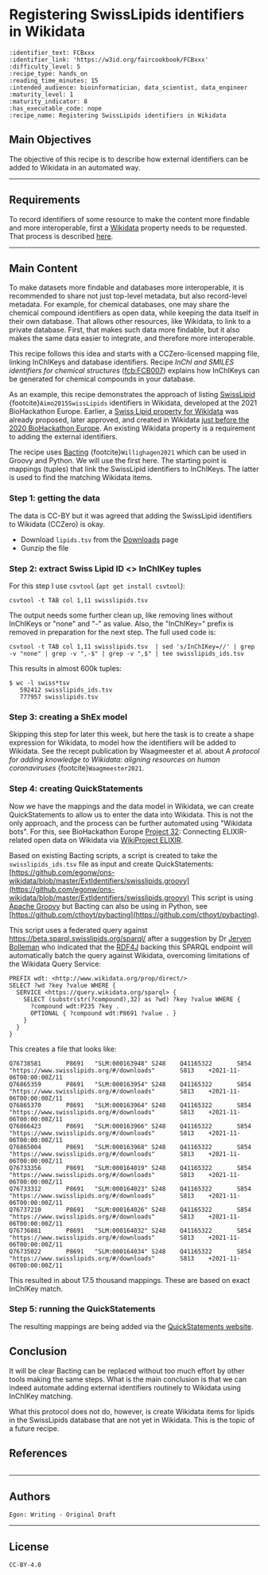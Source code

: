 # Registering SwissLipids identifiers in Wikidata

 ````{panels_fairplus}
:identifier_text: FCBxxx
:identifier_link: 'https://w3id.org/faircookbook/FCBxxx'
:difficulty_level: 5
:recipe_type: hands_on
:reading_time_minutes: 15
:intended_audience: bioinformatician, data_scientist, data_engineer
:maturity_level: 1
:maturity_indicator: 8
:has_executable_code: nope
:recipe_name: Registering SwissLipids identifiers in Wikidata
```` 

## Main Objectives

The objective of this recipe is to describe how external identifiers can be added to Wikidata in an automated way.

___


## Requirements

To record identifiers of some resource to make the content more findable and more interoperable, first a [Wikidata](https://www.wikidata.org/) property
needs to be requested. 
That process is described [here](https://www.wikidata.org/wiki/Wikidata:Property_proposal).

---


## Main Content

To make datasets more findable and databases more interoperable, it is recommended to share not just top-level metadata, but also record-level
metadata. 
For example, for chemical databases, one may share the chemical compound identifiers as open data, while keeping the data itself in their own database. 
That allows other resources, like Wikidata, to link to a private database.
First, that makes such data more findable, but it also makes the same data easier to integrate, and therefore more interoperable.

This recipe follows this idea and starts with a CCZero-licensed mapping file, linking InChIKeys and database identifiers.
Recipe *InChI and SMILES identifiers for chemical structures* ([fcb:FCB007](https://w3id.org/faircookbook/FCB007)) explains how InChIKeys
can be generated for chemical compounds in your database.

As an example, this recipe demonstrates the approach of listing [SwissLipid](http://www.swisslipids.org/#/) {footcite}`Aimo2015SwissLipids`
identifiers in Wikidata, developed at the 2021 BioHackathon Europe. 
Earlier, a [Swiss Lipid property for Wikidata](https://www.wikidata.org/wiki/Wikidata:Property_proposal/SwissLipids_identifier)
was already proposed, later approved, and created in Wikidata [just before the 2020 BioHackathon Europe](https://www.wikidata.org/w/index.php?title=Property:P8691&oldid=1287579005).
An existing Wikidata property is a requirement to adding the external identifiers.

The recipe uses [Bacting](https://github.com/egonw/bacting) {footcite}`Willighagen2021` which can be used in Groovy and Python. We
will use the first here. The starting point is mappings (tuples) that link the SwissLipid identifiers to InChIKeys. The latter
is used to find the matching Wikidata items.

### Step 1: getting the data

The data is CC-BY but it was agreed that adding the SwissLipid identifiers to Wikidata (CCZero) is okay.

* Download `lipids.tsv` from the [Downloads](https://www.swisslipids.org/#/downloads) page
* Gunzip the file

### Step 2: extract Swiss Lipid ID <> InChIKey tuples

For this step I use `csvtool` (`apt get install csvtool`):

```shell
csvtool -t TAB col 1,11 swisslipids.tsv
```

The output needs some further clean up, like removing lines without InChIKeys or "none" and "-" as value. Also,
the "InChIKey=" prefix is removed in preparation for the next step. The full used code is:

```shell
csvtool -t TAB col 1,11 swisslipids.tsv  | sed 's/InChIKey=//' | grep -v "none" | grep -v ",-$" | grep -v ",$" | tee swisslipids_ids.tsv
```

This results in almost 600k tuples:

```shell
$ wc -l swiss*tsv
   592412 swisslipids_ids.tsv
   777957 swisslipids.tsv
```

### Step 3: creating a ShEx model

Skipping this step for later this week, but here the task is to create a shape expression for Wikidata, to model how
the identifiers will be added to Wikidata. See the recept publication by Waagmeester et al. about _A protocol for adding knowledge to Wikidata: aligning resources on human coronaviruses_
{footcite}`Waagmeester2021`.

### Step 4: creating QuickStatements

Now we have the mappings and the data model in Wikidata, we can create QuickStatements to allow us to enter the
data into Wikidata. This is not the only approach, and the process can be further automated using "Wikidata bots".
For this, see BioHackathon Europe [Project 32](https://github.com/elixir-europe/biohackathon-projects-2021/tree/main/projects/32):
Connecting ELIXIR-related open data on Wikidata via [WikiProject ELIXIR](https://www.wikidata.org/wiki/Wikidata:WikiProject_Elixir).

Based on existing Bacting scripts, a script is created to take the `swisslipids_ids.tsv` file as input and create
QuickStatements: [https://github.com/egonw/ons-wikidata/blob/master/ExtIdentifiers/swisslipids.groovy](https://github.com/egonw/ons-wikidata/blob/master/ExtIdentifiers/swisslipids.groovy) This script is using [Apache Groovy](http://www.groovy-lang.org/)
but Bacting can also be using in Python, see [https://github.com/cthoyt/pybacting](https://github.com/cthoyt/pybacting).

This script uses a federated query against https://beta.sparql.swisslipids.org/sparql/ after a suggestion by Dr [Jerven Bolleman](https://orcid.org/0000-0002-7449-1266)
who indicated that the [RDF4J](https://rdf4j.org/) backing this SPARQL endpoint will automatically batch the query against Wikidata, overcoming
limitations of the Wikidata Query Service:

```sparql
PREFIX wdt: <http://www.wikidata.org/prop/direct/>
SELECT ?wd ?key ?value WHERE {
  SERVICE <https://query.wikidata.org/sparql> {
    SELECT (substr(str(?compound),32) as ?wd) ?key ?value WHERE {
      ?compound wdt:P235 ?key .
      OPTIONAL { ?compound wdt:P8691 ?value . }
    }
  }
}
```

This creates a file that looks like:

```shell
Q76738581       P8691   "SLM:000163948" S248    Q41165322       S854    "https://www.swisslipids.org/#/downloads"       S813    +2021-11-06T00:00:00Z/11
Q76865359       P8691   "SLM:000163954" S248    Q41165322       S854    "https://www.swisslipids.org/#/downloads"       S813    +2021-11-06T00:00:00Z/11
Q76865370       P8691   "SLM:000163964" S248    Q41165322       S854    "https://www.swisslipids.org/#/downloads"       S813    +2021-11-06T00:00:00Z/11
Q76866423       P8691   "SLM:000163966" S248    Q41165322       S854    "https://www.swisslipids.org/#/downloads"       S813    +2021-11-06T00:00:00Z/11
Q76865004       P8691   "SLM:000163968" S248    Q41165322       S854    "https://www.swisslipids.org/#/downloads"       S813    +2021-11-06T00:00:00Z/11
Q76733356       P8691   "SLM:000164019" S248    Q41165322       S854    "https://www.swisslipids.org/#/downloads"       S813    +2021-11-06T00:00:00Z/11
Q76733312       P8691   "SLM:000164023" S248    Q41165322       S854    "https://www.swisslipids.org/#/downloads"       S813    +2021-11-06T00:00:00Z/11
Q76737210       P8691   "SLM:000164026" S248    Q41165322       S854    "https://www.swisslipids.org/#/downloads"       S813    +2021-11-06T00:00:00Z/11
Q76736881       P8691   "SLM:000164032" S248    Q41165322       S854    "https://www.swisslipids.org/#/downloads"       S813    +2021-11-06T00:00:00Z/11
Q76735022       P8691   "SLM:000164034" S248    Q41165322       S854    "https://www.swisslipids.org/#/downloads"       S813    +2021-11-06T00:00:00Z/11
```

This resulted in about 17.5 thousand mappings. These are based on exact InChIKey match. 

### Step 5: running the QuickStatements

The resulting mappings are being added via the [QuickStatements website](https://quickstatements.toolforge.org/).

## Conclusion

It will be clear Bacting can be replaced without too much effort by other tools making the same steps. What is the
main conclusion is that we can indeed automate adding external identifiers routinely to Wikidata using InChIKey
matching.

What this protocol does not do, however, is create Wikidata items for lipids in the SwissLipids database that
are not yet in Wikidata. This is the topic of a future recipe.

## References

```{footbibliography}
```

---

## Authors

````{authors_fairplus}
Egon: Writing - Original Draft
````


---

## License

````{license_fairplus}
CC-BY-4.0
````
